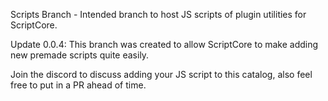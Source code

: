 Scripts Branch - Intended branch to host JS scripts of plugin utilities for ScriptCore.

Update 0.0.4: This branch was created to allow ScriptCore to make adding new premade scripts quite easily.

Join the discord to discuss adding your JS script to this catalog, also feel free to put in a PR ahead of time.
